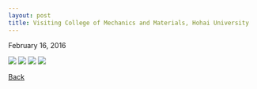 ```yaml
---
layout: post
title: Visiting College of Mechanics and Materials, Hohai University
---
```

February 16, 2016

<img src="https://raw.githubusercontent.com/FiniteTsai/FiniteTsai.github.io/master/images/posts/2-1.jpg">
<img src="https://raw.githubusercontent.com/FiniteTsai/FiniteTsai.github.io/master/images/posts/2-2.jpg">
<img src="https://raw.githubusercontent.com/FiniteTsai/FiniteTsai.github.io/master/images/posts/2-3.jpg">
<img src="https://raw.githubusercontent.com/FiniteTsai/FiniteTsai.github.io/master/images/posts/2-4.jpg">


[Back](https://finitetsai.github.io/)

